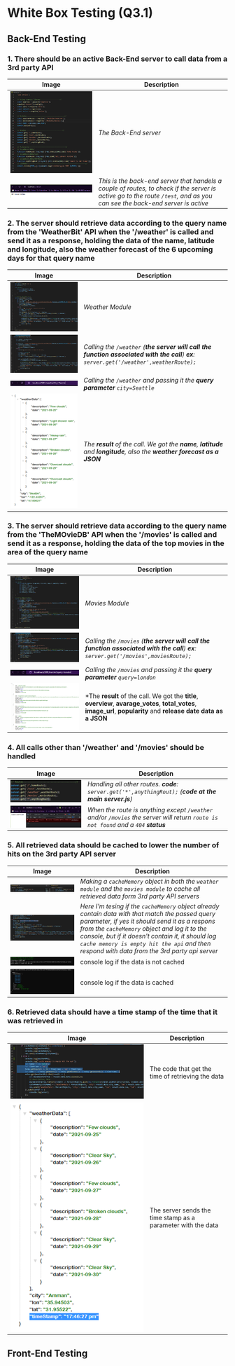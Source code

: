 # White Box Testing (Q3.1)

## Back-End Testing

### 1. There should be an active Back-End server to call data from a 3rd party API
|Image|Description|
|-----|------|
|![server.js](./images/server_js.PNG)|*The Back-End server*|
|![test_route](./images/test_route.PNG)|*This is the back-end server that handels a couple of routes, to check if the server is active go to the route `/test`, and as you can see the back-end server is active*|

### 2. The server should retrieve data according to the query name from the 'WeatherBit' API when the '/weather' is called and send it as a response, holding the data of the name, latitude and longitude, also the weather forecast of the 6 upcoming days for that query name

|Image|Description|
|-----|------|
|![weatherModule](./images/weatherModule.PNG)|*Weather Module*|
|![weatherRoute](./images/weatherRoute.PNG)|*Calling the `/weather` (**the server will call the function associated with the call**) **ex**: `server.get('/weather',weatherRoute);`*|
|![passCityName](./images/passCityName.PNG)|*Calling the `/weather` and passing it the **query parameter** `city=Seattle`*|
|![weatherResult](./images/weatherResult.PNG)|*The **result** of the call. We got the **name**, **latitude** and **longitude**, also the **weather forecast as a JSON***|

### 3. The server should retrieve data according to the query name from the 'TheMOvieDB' API when the '/movies' is called and send it as a response, holding the data of the top movies in the area of the query name

|Image|Description|
|-----|------|
|![moviesModule](./images/moviesModule.PNG)|*Movies Module*|
|![moviesRoute](./images/moviesRoute.PNG)|*Calling the `/movies` (**the server will call the function associated with the call**) **ex**: `server.get('/movies',moviesRoute);`*|
|![passQuery](./images/passQuery.PNG)|*Calling the `/movies` and passing it the **query parameter** `query=london`*|
|![moviesResult](./images/moviesResult.PNG)|*The **result** of the call. We got the **title**, **overview**, **avarage_votes**, **total_votes**, **image_url**, **popularity** and **release date data as a JSON**|

### 4. All calls other than '/weather' and '/movies' should be handled

|Image|Description|
|-----|------|
|![allRoutesHandle](./images/allRoutesHandle.PNG)|*Handling all other routes. **code**: `server.get('*',anythingRout);` (**code at the main server.js**)*|
|![routeNotFound](./images/routeNotFound.PNG)|*When the route is anything except `/weather` and/or `/movies` the server will return `route is not found` and a `404` **status***|

### 5. All retrieved data should be cached to lower the number of hits on the 3rd party API server

|Image|Description|
|-----|------|
|![cacheObject](./images/cacheObject.PNG)|*Making a `cacheMemory` object in both the `weather module` and the `movies module` to cache all retrieved data form 3rd party API servers*|
|![cacheRespons](./images/cacheRespons.PNG)|*Here I'm tesing if the `cacheMemory` object already contain data with that match the passed query parameter, if yes it should send it as a respons from the `cacheMemory` object and log it to the console, but if it doesn't contain it, it should log `cache memory is empty hit the api` and then respond with data from the 3rd party api server*|
|![noCacheRespons](./images/noCacheRes.PNG)|console log if the data is not cached|
|![yesCacheRes.PNG](./images/yesCacheRes.PNG)|console log if the data is cached|

### 6. Retrieved data should have a time stamp of the time that it was retrieved in

|Image|Description|
|-----|------|
|![timeCode](./images/timeCode.PNG)|The code that get the time of retrieving the data|
|![timeStamp.PNG](./images/timeStamp.PNG)|The server sends the time stamp as a parameter with the data|

## Front-End Testing

<!-- |Image|Description|
|-----|------|
|![](./images/)||
|![](./images/)|| -->
